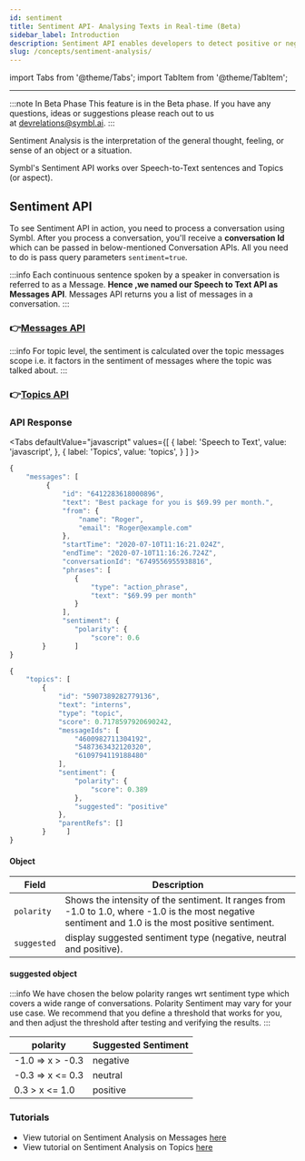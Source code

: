 ```yaml
---
id: sentiment
title: Sentiment API- Analysing Texts in Real-time (Beta)
sidebar_label: Introduction
description: Sentiment API enables developers to detect positive or negative sentiment from conversations in real-time. Learn more.
slug: /concepts/sentiment-analysis/
---
```


<head>
    <title>Sentiment Analysis (Beta) | Symbl Docs</title>
    <meta name="description" content="This feature is in the Beta phase. If you have any questions, ideas or suggestions please reach out to us at devrelations@symbl.ai."/>
    <meta name="keywords" content =  "sentiment api, text sentiment analysis"/>
</head>

import Tabs from '@theme/Tabs';
import TabItem from '@theme/TabItem';

---

:::note In Beta Phase
This feature is in the Beta phase. If you have any questions, ideas or suggestions please reach out to us at devrelations@symbl.ai.
:::

Sentiment Analysis is the interpretation of the general thought, feeling, or sense of an object or a situation.

Symbl's Sentiment API works over Speech-to-Text sentences and Topics (or aspect).

<div style={{textAlign: 'center'}}>

<!-- ![Speech to text](/img/sentiment.png) -->

</div>

## Sentiment API

To see Sentiment API in action, you need to process a conversation using Symbl. After you process a conversation, you'll receive a **conversation Id** which can be passed in below-mentioned Conversation APIs. All you need to do is pass query parameters `sentiment=true`.

:::info
Each continuous sentence spoken by a speaker in conversation is referred to as a Message. **Hence ,we named our Speech to Text API as Messages API**. Messages API returns you a list of messages in a conversation.
:::

### 👉[Messages API](/docs/conversation-api/messages)

:::info
For topic level, the sentiment is calculated over the topic messages scope i.e. it factors in the sentiment of messages where the topic was talked about.
:::

### 👉[Topics API](/docs/conversation-api/get-topics)

### API Response

<Tabs
defaultValue="javascript"
values={[
{ label: 'Speech to Text', value: 'javascript', },
{ label: 'Topics', value: 'topics', }
]
}>

<TabItem value="javascript">

```js
{
    "messages": [
         {
             "id": "6412283618000896",
             "text": "Best package for you is $69.99 per month.",
             "from": {
                 "name": "Roger",
                 "email": "Roger@example.com"
             },
             "startTime": "2020-07-10T11:16:21.024Z",
             "endTime": "2020-07-10T11:16:26.724Z",
             "conversationId": "6749556955938816",
             "phrases": [
                {
                    "type": "action_phrase",
                    "text": "$69.99 per month"
                }
             ],
             "sentiment": {
                "polarity": {
                    "score": 0.6
        }       ]
}
```

</TabItem>
<TabItem value="topics">

```js
{
    "topics": [
        {
            "id": "5907389282779136",
            "text": "interns",
            "type": "topic",
            "score": 0.7178597920690242,
            "messageIds": [
                "4600982711304192",
                "5487363432120320",
                "6109794119188480"
            ],
            "sentiment": {
                "polarity": {
                    "score": 0.389
                },
                "suggested": "positive"
            },
            "parentRefs": []
        }     ]
}
```

</TabItem>
</Tabs>

#### Object

| Field       | Description                                                                                                                                         |
| ----------- | --------------------------------------------------------------------------------------------------------------------------------------------------- |
| `polarity`  | Shows the intensity of the sentiment. It ranges from -1.0 to 1.0, where -1.0 is the most negative sentiment and 1.0 is the most positive sentiment. |
| `suggested` | display suggested sentiment type (negative, neutral and positive).                                                                                  |

#### suggested object

:::info
We have chosen the below polarity ranges wrt sentiment type which covers a wide range of conversations.
Polarity Sentiment may vary for your use case. We recommend that you define a threshold that works for you, and then adjust the threshold after testing and verifying the results.
:::

| polarity         | Suggested Sentiment |
| ---------------- | ------------------- |
| -1.0 => x > -0.3 | negative            |
| -0.3 => x <= 0.3 | neutral             |
| 0.3 > x <= 1.0   | positive            |

### Tutorials

- View tutorial on Sentiment Analysis on Messages [here](/docs/async-api/code-snippets/sentiment-analysis-on-messages)
- View tutorial on Sentiment Analysis on Topics [here](/docs/async-api/code-snippets/sentiment-analysis-on-topics)
